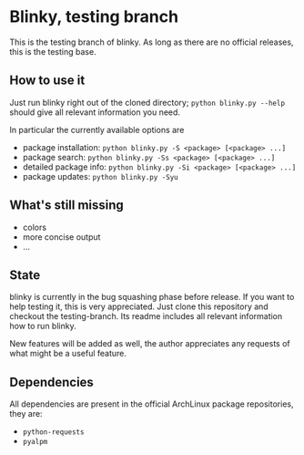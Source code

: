 # Blinky, testing branch

This is the testing branch of blinky. As long as there are no official releases, this is the testing base.


## How to use it

Just run blinky right out of the cloned directory; `python blinky.py --help` should give all relevant information you need.

In particular the currently available options are

  * package installation: `python blinky.py -S <package> [<package> ...]`
  * package search: `python blinky.py -Ss <package> [<package> ...]`
  * detailed package info: `python blinky.py -Si <package> [<package> ...]`
  * package updates: `python blinky.py -Syu`

## What's still missing

  * colors
  * more concise output
  * ...

## State

blinky is currently in the bug squashing phase before release. If you want to help testing it, this is very appreciated. Just clone this repository and checkout the testing-branch. Its readme includes all relevant information how to run blinky.

New features will be added as well, the author appreciates any requests of what might be a useful feature.


## Dependencies

All dependencies are present in the official ArchLinux package repositories, they are:

  * `python-requests`
  * `pyalpm`
